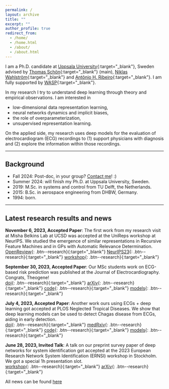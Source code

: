 ```yaml
---
permalink: /
layout: archive
title: ""
excerpt: ""
author_profile: true
redirect_from: 
  - /home/
  - /home.html
  - /about/
  - /about.html
---
```


I am a Ph.D. candidate at [Uppsala University](https://www.uu.se/en){:target="_blank"}, Sweden advised by
[Thomas Schön](http://user.it.uu.se/~thosc112/){:target="_blank"} (main),
[Niklas Wahlström](https://katalog.uu.se/profile/?id=N16-250){:target="_blank"} 
and [Antônio H. Ribeiro](https://antonior92.github.io/){:target="_blank"}.
I am fully supported by [WASP](https://wasp-sweden.org/){:target="_blank"}.

In my research I try to understand deep learning through theory and empirical observations.
I am interested in
- low-dimensional data representation learning,
- neural networks dynamics and implicit biases,
- the role of overparameterization,
- unsupervised representation learning.

On the applied side, my research uses deep models for the evaluation of electrocardiogram (ECG) recordings to
(1) support physicians with diagnosis and (2) explore the information within those recordings.

---
## Background
- Fall 2024: Post-doc, in your group? [Contact me](mailto:daniel.gedon@it.uu.se)! :)  
- Summer 2024: will finish my Ph.D. at Uppsala University, Sweden.
- 2019: M.Sc. in systems and control from TU Delft, the Netherlands.
- 2015: B.Sc. in aerospace engineering from DHBW, Germany.
- 1994: born.


---
## Latest research results and news

**November 6, 2023, Accepted Paper**: The first work from my research visit at Misha Belkins Lab at UCSD was accepted 
at the UniReps workshop at NeurIPS. We studied the emergence of similar representations in Recursive Feature Machines 
and in GPs with Automatic Relevance Determination.\
[OpenReview](https://openreview.net/forum?id=I9dkBah6Z9){: .btn--research}{:target="_blank"}
[NeurIPS23](https://nips.cc/virtual/2023/80409){: .btn--research}{:target="_blank"}
[workshop](https://unireps.org/){: .btn--research}{:target="_blank"}

**September 30, 2023, Accepted Paper**: Our MSc students work on ECG-based risk prediction was published at
the Journal of Electrocardiography. Congrats, Theogene!\
[doi](https://doi.org/10.1016/j.jelectrocard.2023.09.011){: .btn--research}{:target="_blank"}
[arXiv](https://arxiv.org/abs/2309.16335){: .btn--research}{:target="_blank"}
[code](https://github.com/mygithth27/af-risk-prediction-by-ecg-dnn){: .btn--research}{:target="_blank"}
[models](https://zenodo.org/record/7038219#.Y9PhldLMJNw){: .btn--research}{:target="_blank"}

**July 4, 2023, Accepted Paper**: Another work ours using ECGs + deep learning got accepted at PLOS Neglected Tropical
Diseases. We show that deep learning models can be used to detect Chagas disease from ECGs, aiding in early detection.\
[doi](https://doi.org/10.1371/journal.pntd.0011118){: .btn--research}{:target="_blank"}
[medRxiv](https://www.medrxiv.org/content/10.1101/2023.01.24.23284930v1){: .btn--research}{:target="_blank"}
[code](https://github.com/carji475/ecg-chagas){: .btn--research}{:target="_blank"}
[models](https://zenodo.org/record/7371624#.Y9jOs9LMIUG){: .btn--research}{:target="_blank"}

**June 28, 2023, Invited Talk**: A talk on our preprint survey paper of deep networks for system identification got 
accepted at the 2023 European Research Network System Identification (ERNSI) workshop in Stockholm. 
We got a special 1h presentation slot.\
[workshop](https://www.kth.se/ernsi2023){: .btn--research}{:target="_blank"}
[arXiv](https://arxiv.org/abs/2301.12832){: .btn--research}{:target="_blank"}


All news can be found [here](/news/)
